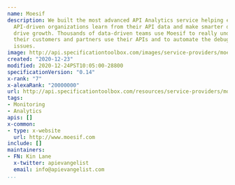 ```yaml
---
name: Moesif
description: We built the most advanced API Analytics service helping everyone at
  API-driven organizations learn from their API data and make smarter decisions that
  drive growth. Thousands of data-driven teams use Moesif to really understand how
  their customers and partners use their APIs and to automate the debugging of customer
  issues.
image: http://api.specificationtoolbox.com/images/service-providers/moesif.jpg
created: "2020-12-23"
modified: 2020-12-24PST10:05:00-28800
specificationVersion: "0.14"
x-rank: "7"
x-alexaRank: "20000000"
url: http://api.specificationtoolbox.com/resources/service-providers/moesif/
tags:
- Monitoring
- Analytics
apis: []
x-common:
- type: x-website
  url: http://www.moesif.com
include: []
maintainers:
- FN: Kin Lane
  x-twitter: apievangelist
  email: info@apievangelist.com
...
```

